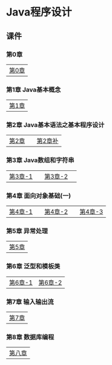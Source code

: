 # Java程序设计

## 课件

### 第0章

|    |
| ---- |
|[第0章](./CourseWare/JavaChapters/Jchapter-0.html)|

### 第1章 Java基本概念

|    |
| ---- |
|[第1章](./CourseWare/JavaChapters/Jchapter-1.html)|

### 第2章 Java基本语法之基本程序设计

|    |    |    |
| ---- | ---- | ---- |
|[第2章](./CourseWare/JavaChapters/Jchapter-2.html)|  |[第2章补](./CourseWare/JavaChapters/Jchapter-2-add.html)|


### 第3章 Java数组和字符串

|    |    |    |    | 
| ---- | ---- | ---- | ---- |  
|[第3章-1](./CourseWare/JavaChapters/Jchapter-3-1.html)|    | [第3章-2](./CourseWare/JavaChapters/Jchapter-3-2.html)|

### 第4章 面向对象基础(一)

|    |    |    |    |    |
| ---- | ---- | ---- | ---- | ---- |
|[第4章-1](./CourseWare/JavaChapters/Jchapter-4-1.html)|  |[第4章-2](./CourseWare/JavaChapters/Jchapter-4-2.html)|  |[第4章-3](./CourseWare/JavaChapters/Jchapter-4-3.html)|

### 第5章 异常处理

|    |
| ---- |
|[第5章](./CourseWare/JavaChapters/Jchapter-5.html)|

### 第6章 泛型和模板类

|    |    |
| ---- | ---- |
|[第6章-1](./CourseWare/JavaChapters/Jchapter-6-1.html)|[第6章-2](./CourseWare/JavaChapters/Jchapter-6-2.html)|


### 第7章 输入输出流

|    |
| ---- |
|[第7章](./CourseWare/JavaChapters/Jchapter-7.html)|

### 第8章 数据库编程

|    |
| ---- |
|[第八章](./CourseWare/JavaChapters/Jchapter-9-1.html)|
